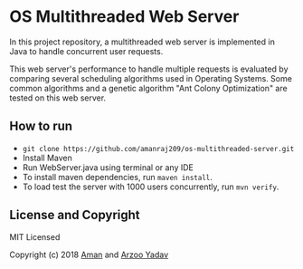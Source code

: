 # OS Multithreaded Web Server
In this project repository, a multithreaded web server is implemented in Java to handle concurrent user requests.

This web server's performance to handle multiple requests is evaluated by comparing several scheduling algorithms used
in Operating Systems.
Some common algorithms and a genetic algorithm "Ant Colony Optimization" are tested on this web server.

## How to run
- `git clone https://github.com/amanraj209/os-multithreaded-server.git`
- Install Maven
- Run WebServer.java using terminal or any IDE
- To install maven dependencies, run `maven install`.
- To load test the server with 1000 users concurrently, run `mvn verify`.

## License and Copyright
MIT Licensed

Copyright (c) 2018 [Aman](https://github.com/amanraj209) and [Arzoo Yadav](https://github.com/arzooy97)


